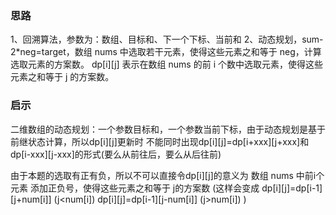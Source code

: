 ### 思路
1、回溯算法，参数为：数组、目标和、下一个下标、当前和
2、动态规划，sum-2*neg=target，数组 nums 中选取若干元素，使得这些元素之和等于 neg，计算选取元素的方案数。
 dp[i][j] 表示在数组 nums 的前 i 个数中选取元素，使得这些元素之和等于 j 的方案数。


 ### 启示
 二维数组的动态规划：一个参数目标和，一个参数当前下标，由于动态规划是基于前继状态计算，所以dp[i][j]更新时
 不能同时出现dp[i][j]=dp[i+xxx][j+xxx]和dp[i-xxx][j-xxx]的形式(要么从前往后，要么从后往前)

 由于本题的选取有正有负，所以不可以直接令dp[i][j]的意义为 数组 nums 中前i个元素 添加正负号，使得这些元素之和等于 j的方案数
 (这样会变成
 dp[i][j]=dp[i-1][j+num[i]] (j<num[i])
 dp[i][j]=dp[i-1][j-num[i]] (j>num[i])
 )

